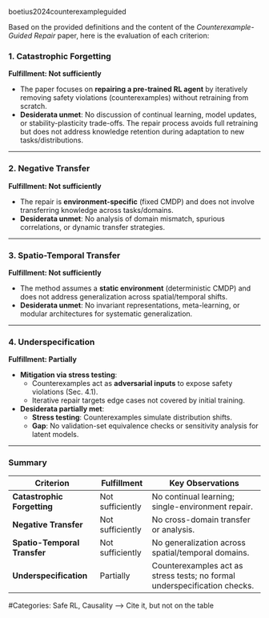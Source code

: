 boetius2024counterexampleguided

Based on the provided definitions and the content of the *Counterexample-Guided Repair* paper, here is the evaluation of each criterion:

### 1. **Catastrophic Forgetting**  
**Fulfillment: Not sufficiently**  
- The paper focuses on **repairing a pre-trained RL agent** by iteratively removing safety violations (counterexamples) without retraining from scratch.  
- **Desiderata unmet**: No discussion of continual learning, model updates, or stability-plasticity trade-offs. The repair process avoids full retraining but does not address knowledge retention during adaptation to new tasks/distributions.  

---

### 2. **Negative Transfer**  
**Fulfillment: Not sufficiently**  
- The repair is **environment-specific** (fixed CMDP) and does not involve transferring knowledge across tasks/domains.  
- **Desiderata unmet**: No analysis of domain mismatch, spurious correlations, or dynamic transfer strategies.  

---

### 3. **Spatio-Temporal Transfer**  
**Fulfillment: Not sufficiently**  
- The method assumes a **static environment** (deterministic CMDP) and does not address generalization across spatial/temporal shifts.  
- **Desiderata unmet**: No invariant representations, meta-learning, or modular architectures for systematic generalization.  

---

### 4. **Underspecification**  
**Fulfillment: Partially**  
- **Mitigation via stress testing**:  
  - Counterexamples act as **adversarial inputs** to expose safety violations (Sec. 4.1).  
  - Iterative repair targets edge cases not covered by initial training.  
- **Desiderata partially met**:  
  - **Stress testing**: Counterexamples simulate distribution shifts.  
  - **Gap**: No validation-set equivalence checks or sensitivity analysis for latent models.  

---

### Summary
| **Criterion**               | **Fulfillment**       | Key Observations                                                                 |
|-----------------------------|-----------------------|----------------------------------------------------------------------------------|
| **Catastrophic Forgetting** | Not sufficiently      | No continual learning; single-environment repair.                              |
| **Negative Transfer**       | Not sufficiently      | No cross-domain transfer or analysis.                                          |
| **Spatio-Temporal Transfer**| Not sufficiently      | No generalization across spatial/temporal domains.                             |
| **Underspecification**      | Partially             | Counterexamples act as stress tests; no formal underspecification checks.       |
#Categories: Safe RL, Causality --> Cite it, but not on the table